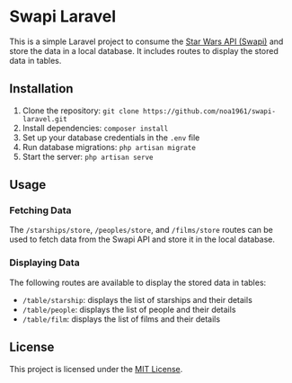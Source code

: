 Swapi Laravel
=============

This is a simple Laravel project to consume the [Star Wars API (Swapi)](https://swapi.dev/) and store the data in a local database. It includes routes to display the stored data in tables.

Installation
------------

1.  Clone the repository: `git clone https://github.com/noa1961/swapi-laravel.git`
2.  Install dependencies: `composer install`
3.  Set up your database credentials in the `.env` file
4.  Run database migrations: `php artisan migrate`
5.  Start the server: `php artisan serve`

Usage
-----

### Fetching Data

The `/starships/store`, `/peoples/store`, and `/films/store` routes can be used to fetch data from the Swapi API and store it in the local database.

### Displaying Data

The following routes are available to display the stored data in tables:

-   `/table/starship`: displays the list of starships and their details
-   `/table/people`: displays the list of people and their details
-   `/table/film`: displays the list of films and their details

License
-------

This project is licensed under the [MIT License](https://github.com/noa1961/swapi-laravel/blob/main/LICENSE).
